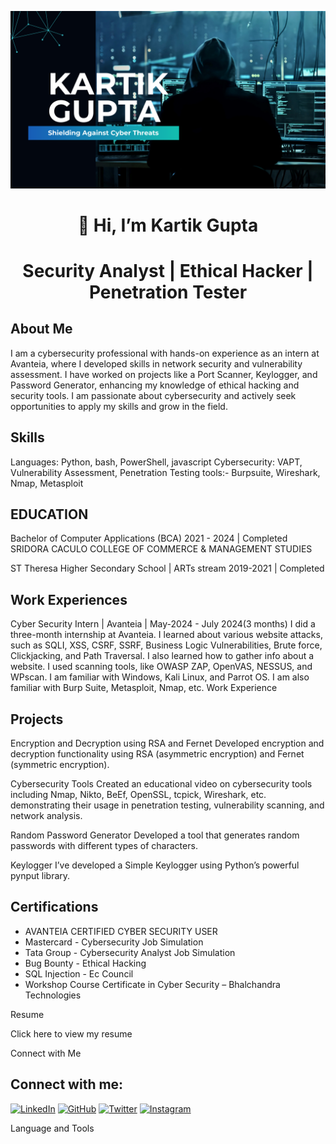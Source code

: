 ![logo](https://github.com/kartik8411/kartik8411/blob/main/banner.png)
<h1 align="center">👋 Hi, I’m Kartik Gupta</h1>

<h1 align="center"> Security Analyst | Ethical Hacker | Penetration Tester




<h2>About Me</h2>

I am a cybersecurity professional with hands-on experience as an intern at Avanteia, where I developed skills in network security and vulnerability assessment. I have worked on projects like a Port Scanner, Keylogger, and Password Generator, enhancing my knowledge of ethical hacking and security tools. I am passionate about cybersecurity and actively seek opportunities to apply my skills and  grow in the field.

<h2>Skills</h2>

Languages: Python, bash, PowerShell, javascript
Cybersecurity: VAPT, Vulnerability Assessment, Penetration Testing tools:- Burpsuite, Wireshark, Nmap, Metasploit

<h2>EDUCATION </h2>

Bachelor of Computer Applications (BCA) 2021 - 2024 | Completed SRIDORA CACULO COLLEGE OF COMMERCE & MANAGEMENT STUDIES

ST Theresa Higher Secondary School | ARTs stream 2019-2021 | Completed

<h2>Work Experiences </h2>

Cyber Security Intern |  Avanteia | May-2024  - July 2024(3 months)
I did a three-month internship at Avanteia. I learned about various website attacks, such as SQLI, XSS, CSRF, SSRF, Business Logic Vulnerabilities, Brute force, Clickjacking, and Path Traversal. I also learned how to gather info about a website. I used scanning tools, like OWASP ZAP, OpenVAS, NESSUS, and WPscan. I am familiar with Windows, Kali Linux, and Parrot OS. I am also familiar with Burp Suite, Metasploit, Nmap, etc.
Work Experience




<h2>Projects</h2>

Encryption and Decryption using RSA and Fernet
Developed encryption and decryption functionality using RSA (asymmetric encryption) and Fernet (symmetric encryption).

Cybersecurity Tools 
Created an educational video on cybersecurity tools including Nmap, Nikto, BeEf, OpenSSL, tcpick, Wireshark, etc. demonstrating their usage in penetration testing, vulnerability scanning, and network analysis.

Random Password Generator
Developed a tool that generates random passwords with different types of characters.

Keylogger
I’ve developed a Simple Keylogger using Python’s powerful pynput library.

<h2>Certifications</h2>

  - AVANTEIA CERTIFIED CYBER SECURITY USER
  - Mastercard - Cybersecurity Job Simulation
  - Tata Group - Cybersecurity Analyst Job Simulation
  - Bug Bounty - Ethical Hacking
  - SQL Injection - Ec Council
  -  Workshop Course Certificate in Cyber Security – Bhalchandra Technologies

  Resume

Click here to view my resume





Connect with Me

## Connect with me:
[![LinkedIn](https://img.shields.io/badge/LinkedIn-0077B5?style=for-the-badge&logo=linkedin&logoColor=white)](https://www.linkedin.com/in/kartikgupta007)
[![GitHub](https://img.shields.io/badge/GitHub-181717?style=for-the-badge&logo=github&logoColor=white)](https://github.com/kartik8411)
[![Twitter](https://img.shields.io/badge/Twitter-1DA1F2?style=for-the-badge&logo=twitter&logoColor=white)](https://x.com/KartikG91125649)
[![Instagram](https://img.shields.io/badge/Instagram-E4405F?style=for-the-badge&logo=instagram&logoColor=white)](https://www.instagram.com/kartikgupta9014)


  Language and Tools



</p>

<!---
kartik8411/kartik8411 is a ✨ special ✨ repository because its `README.md` (this file) appears on your GitHub profile.
You can click the Preview link to take a look at your changes.
--->
